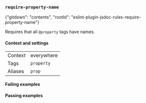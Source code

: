### `require-property-name`

{"gitdown": "contents", "rootId": "eslint-plugin-jsdoc-rules-require-property-name"}

Requires that all `@property` tags have names.

#### Context and settings

|||
|---|---|
|Context|everywhere|
|Tags|`property`|
|Aliases|`prop`|

#### Failing examples

<!-- assertions-failing requirePropertyName -->

#### Passing examples

<!-- assertions-passing requirePropertyName -->
